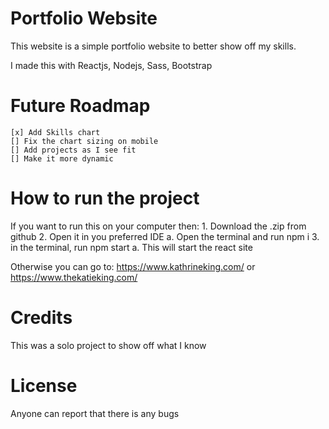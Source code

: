# Portfolio Website

This website is a simple portfolio website to better show off my skills.

I made this with Reactjs, Nodejs, Sass, Bootstrap

# Future Roadmap
    [x] Add Skills chart
    [] Fix the chart sizing on mobile
    [] Add projects as I see fit
    [] Make it more dynamic

# How to run the project
If you want to run this on your computer then:
    1. Download the .zip from github
    2. Open it in you preferred IDE
        a. Open the terminal and run npm i
    3. in the terminal, run npm start
        a. This will start the react site

Otherwise you can go to: https://www.kathrineking.com/ or https://www.thekatieking.com/ 

# Credits
This was a solo project to show off what I know

# License
Anyone can report that there is any bugs
